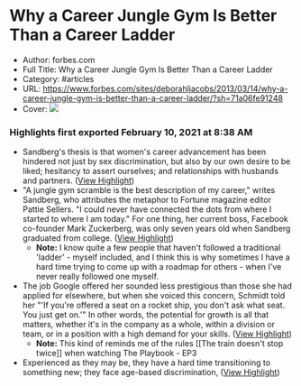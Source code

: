 # Why a Career Jungle Gym Is Better Than a Career Ladder

- Author: forbes.com
- Full Title: Why a Career Jungle Gym Is Better Than a Career Ladder
- Category: #articles
- URL: https://www.forbes.com/sites/deborahljacobs/2013/03/14/why-a-career-jungle-gym-is-better-than-a-career-ladder/?sh=71a06fe91248
- Cover: ![](https://readwise-assets.s3.amazonaws.com/static/images/article3.5c705a01b476.png)

### Highlights first exported February 10, 2021 at 8:38 AM

- Sandberg's thesis is that women's career advancement has been hindered not just by sex discrimination, but also by our own desire to be liked; hesitancy to assert ourselves; and relationships with husbands and partners. ([View Highlight](https://instapaper.com/read/1385943467/15462513))
- "A jungle gym scramble is the best description of my career," writes Sandberg, who attributes the metaphor to Fortune magazine editor Pattie Sellers. "I could never have connected the dots from where I started to where I am today." For one thing, her current boss, Facebook co-founder Mark Zuckerberg, was only seven years old when Sandberg graduated from college. ([View Highlight](https://instapaper.com/read/1385943467/15462517))
    - **Note:** I know quite a few people that haven't followed a traditional 'ladder' - myself included, and I think this is why sometimes I have a hard time trying to come up with a roadmap for others - when I've never really followed one myself.
- The job Google offered her sounded less prestigious than those she had applied for elsewhere, but when she voiced this concern, Schmidt told her "'If you're offered a seat on a rocket ship, you don't ask what seat. You just get on.'" In other words, the potential for growth is all that matters, whether it's in the company as a whole, within a division or team, or in a position with a high demand for your skills. ([View Highlight](https://instapaper.com/read/1385943467/15462527))
    - **Note:** This kind of reminds me of the rules [[The train doesn't stop twice]] when watching The Playbook - EP3
- Experienced as they may be, they have a hard time transitioning to something new; they face age-based discrimination, ([View Highlight](https://instapaper.com/read/1385943467/15462533))
